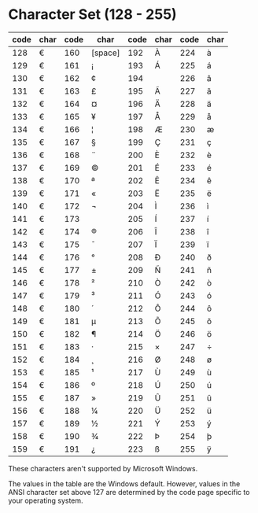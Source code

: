 
# Character Set (128 - 255)

|code|char|code|char|code|char|code|char|
|----|----|----|----|----|----|----|----|
|128|€|160|[space]|192|À|224|à|
|129|€|161|¡|193|Á|225|á|
|130|€|162|¢|194||226|â|
|131|€|163|£|195|Ã|227|ã|
|132|€|164|¤|196|Ä|228|ä|
|133|€|165|¥|197|Å|229|å|
|134|€|166|¦|198|Æ|230|æ|
|135|€|167|§|199|Ç|231|ç|
|136|€|168|¨|200|È|232|è|
|137|€|169|©|201|É|233|é|
|138|€|170|ª|202|Ê|234|ê|
|139|€|171|«|203|Ë|235|ë|
|140|€|172|¬|204|Ì|236|ì|
|141|€|173|­|205|Í|237|í|
|142|€|174|®|206|Î|238|î|
|143|€|175|¯|207|Ï|239|ï|
|144|€|176|°|208|Ð|240|ð|
|145|€|177|±|209|Ñ|241|ñ|
|146|€|178|²|210|Ò|242|ò|
|147|€|179|³|211|Ó|243|ó|
|148|€|180|´|212|Ô|244|ô|
|149|€|181|µ|213|Õ|245|õ|
|150|€|182|¶|214|Ö|246|ö|
|151|€|183|·|215|×|247|÷|
|152|€|184|¸|216|Ø|248|ø|
|153|€|185|¹|217|Ù|249|ù|
|154|€|186|º|218|Ú|250|ú|
|155|€|187|»|219|Û|251|û|
|156|€|188|¼|220|Ü|252|ü|
|157|€|189|½|221|Ý|253|ý|
|158|€|190|¾|222|Þ|254|þ|
|159|€|191|¿|223|ß|255|ÿ|

These characters aren't supported by Microsoft Windows.

The values in the table are the Windows default. However, values in the ANSI character set above 127 are determined by the code page specific to your operating system.

